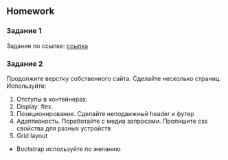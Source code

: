 ##  Homework

### Задание 1
Задание по ссылке: [ссылка](https://github.com/ait-tr/task_fe-css-position-movie-card)

### Задание 2
Продолжите верстку собственного сайта. Сделайте несколько страниц. Используйте:

1. Отступы в контейнерах.
2. Display: flex.
3. Позиционирование. Сделайте неподвижный header и футер
4. Адаптивность. Поработайте с медиа запросами. Пропишите css свойства для разных устройств
5. Grid layout

* Bootstrap используйте по желанию




